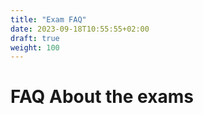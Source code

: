 ```yaml
---
title: "Exam FAQ"
date: 2023-09-18T10:55:55+02:00
draft: true
weight: 100
---
```


# FAQ About the exams
